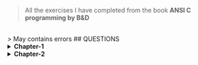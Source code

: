 > All the exercises I have completed from the book **ANSI C programming by B&D**
<br>
> May contains errors 
## QUESTIONS

<details>
<summary><b>Chapter-1</b></summary>
<ol>
<li>Run the ``hello, world'' program on your system. Experiment with leaving out parts of the program, to see what error messages you get.</li>
<li>Experiment to find out what happens when prints's argument string contains \c, where c is some character not listed above.</li>
<li>Modify the temperature conversion program to print a heading above the table.</li>
<li>Write a program to print the corresponding Celsius to Fahrenheit table.</li>
<li>Modify the temperature conversion program to print the table in reverse order, that is, from 300 degrees to 0.</li>
<li>Verify that the expression getchar() != EOF is 0 or 1</li>
<li>Write a program to print the value of EOF.</li>
<li>Write a program to count blanks, tabs, and newlines.</li>
<li>Write a program to copy its input to its output, replacing each string of one or more blanks by a single blank.</li>
<li>Write a program to copy its input to its output, replacing each tab by \t, each backspace by \b, and each backslash by \\. This makes tabs and backspaces visible in an unambiguous way.</li>
<li>How would you test the word count program? What kinds of input are most likely to uncover bugs if there are any?</li>
<li>Write a program that prints its input one word per line.</li>
<li>Write a program to print a histogram of the lengths of words in its input. It is easy to draw the histogram with the bars horizontal; a vertical orientation is more challenging.</li>
<li>Write a program to print a histogram of the frequencies of different characters in its input.</li>
<li>Rewrite the temperature conversion program of Section 1.2 to use a function for conversion.</li>
<li>Revise the main routine of the longest-line program so it will correctly print the length of arbitary lon ginput lines, and as much as possible of the text.</li>
<li>Write a program to print all input lines that are longer than 80 characters.</li>
</ol>
</details>
<details>
<summary><b>Chapter-2</b></summary>
<ol>
<li>Write a program to determine the ranges of char, short, int, and long variables, both signed and unsigned, by printing appropriate values from standard headers and by direct computation. Harder if you compute them: determine the ranges of the various floating-point types.  </li>
<li>Write a loop equivalent to the for loop above without using && or ||.</li>
<li>Write a function htoi(s), which converts a string of hexadecimal digits (including an optional 0x or 0X) into its equivalent integer value. The allowable digits are 0 through 9, a through f, and A through F.  </li>
<li>Write an alternative version of squeeze(s1,s2) that deletes each character in s1 that matches any character in the string s2.  </li>
<li>Write the function any(s1,s2), which returns the first location in a string s1 where any character from the string s2 occurs, or -1 if s1 contains no characters from s2. (The standard library function strpbrk does the same job but returns a pointer to the location.)  </li>
<li>Write a function setbits(x,p,n,y) that returns x with the n bits that begin at position p set to the rightmost n bits of y, leaving the other bits unchanged.  </li>
<li>Write a function invert(x,p,n) that returns x with the n bits that begin at position p inverted (i.e., 1 changed into 0 and vice versa), leaving the others unchanged.  </li>
<li>Write a function rightrot(x,n) that returns the value of the integer x rotated to the right by n positions.  </li>
<li>In a two's complement number system, x &= (x-1) deletes the rightmost 1-bit in x. Explain why. Use this observation to write a faster version of bitcount.  </li>
<li>Rewrite the function lower, which converts upper case letters to lower case, with a conditional expression instead of if-else. </li>
</ol>
</details>
<!--
#### thoughts
- make vertical bar for 13 and 14
- need to improve 16
-->
